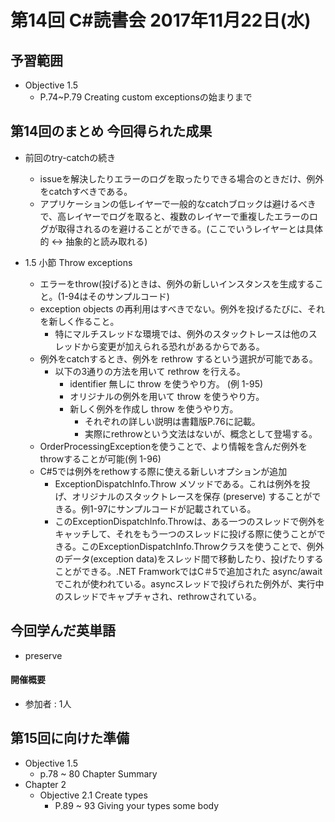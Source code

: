 # 第14回 C#読書会 2017年11月22日(水)

## 予習範囲

* Objective 1.5
    * P.74~P.79 Creating custom exceptionsの始まりまで

## 第14回のまとめ 今回得られた成果

* 前回のtry-catchの続き
    * issueを解決したりエラーのログを取ったりできる場合のときだけ、例外をcatchすべきである。
    * アプリケーションの低レイヤーで一般的なcatchブロックは避けるべきで、高レイヤーでログを取ると、複数のレイヤーで重複したエラーのログが取得されるのを避けることができる。(ここでいうレイヤーとは具体的 <-> 抽象的と読み取れる)

* 1.5 小節 Throw exceptions
    * エラーをthrow(投げる)ときは、例外の新しいインスタンスを生成すること。(1-94はそのサンプルコード)
    * exception objects の再利用はすべきでない。例外を投げるたびに、それを新しく作ること。
        * 特にマルチスレッドな環境では、例外のスタックトレースは他のスレッドから変更が加えられる恐れがあるからである。
    * 例外をcatchするとき、例外を rethrow するという選択が可能である。
        * 以下の3通りの方法を用いて rethrow を行える。
            * identifier 無しに throw を使うやり方。 (例 1-95)
            * オリジナルの例外を用いて throw を使うやり方。
            * 新しく例外を作成し throw を使うやり方。
                * それぞれの詳しい説明は書籍版P.76に記載。
                * 実際にrethrowという文法はないが、概念として登場する。
    * OrderProcessingExceptionを使うことで、より情報を含んだ例外をthrowすることが可能(例 1-96)
    * C#5では例外をrethowする際に使える新しいオプションが追加
        * ExceptionDispatchInfo.Throw メソッドである。これは例外を投げ、オリジナルのスタックトレースを保存 (preserve) することができる。例1-97にサンプルコードが記載されている。
        * このExceptionDispatchInfo.Throwは、ある一つのスレッドで例外をキャッチして、それをもう一つのスレッドに投げる際に使うことができる。このExceptionDispatchInfo.Throwクラスを使うことで、例外のデータ(exception data)をスレッド間で移動したり、投げたりすることができる。.NET FramworkではC＃5で追加された async/await でこれが使われている。asyncスレッドで投げられた例外が、実行中のスレッドでキャプチャされ、rethrowされている。

## 今回学んだ英単語

* preserve

#### 開催概要

* 参加者 : 1人

## 第15回に向けた準備

* Objective 1.5
    * p.78 ~ 80 Chapter Summary
* Chapter 2
    * Objective 2.1 Create types
        * P.89 ~ 93 Giving your types some body
